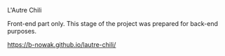 
L'Autre Chili

Front-end part only. This stage of the project was prepared for back-end purposes.

https://b-nowak.github.io/lautre-chili/
